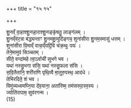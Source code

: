 +++
title = "१५ १५"

+++
<div class="js_include" url="/vedAH_yajuH/taittirIyam/AraNyakam/sarva-prastutiH/04_pitR-medhAdi/15"  newLevelForH1="1" includeTitle="true">


शु॒नव्ँ वा॒हाश्शु॒नन्ना॒राश्शु॒नङ्कृ॑षतु॒ लाङ्ग॑लम् ।  
शु॒नव्ँव॑र॒त्रा ब॑द्ध्यन्ताꣳ शु॒नमष्ट्रा॒मुदि॑ङ्गय॒ शुना॑सीरा शु॒नम॒स्मासु॑ धत्तम् ।  
शुना॑सीरा वि॒माव्ँ वाच॒य्ँयद्दि॒वि च॑क्र॒थुः पयः॑ ।  
तेने॒मामुप॑ सिञ्चतम् ।  
सीते॒ वन्दा॑महे त्वा॒ऽर्वाची॑ सुभगे भव ।  
यथा॑ नस्सु॒भगा स॑सि॒ यथा॑ नस्सु॒फला स॑सि ।  
स॒वि॒तैतानि॒ शरी॑राणि पृथि॒व्यै मा॒तुरु॒पस्थ॒ आद॑धे ।  
तेभि॑रदिते॒ शं भव ।  
विमु॑च्यध्वमघ्नि॒या दे॑व॒याना॒ अता॑रिष्म॒ तम॑सस्पा॒रम॒स्य ।  
ज्योति॑रापाम॒ सुव॑रगन्म ।  
(15)  

</div>